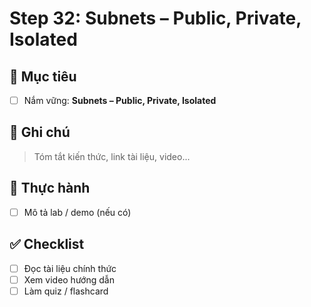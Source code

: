 # Step 32: Subnets – Public, Private, Isolated

## 🎯 Mục tiêu
- [ ] Nắm vững: **Subnets – Public, Private, Isolated**

## 📘 Ghi chú
> Tóm tắt kiến thức, link tài liệu, video...

## 🧪 Thực hành
- [ ] Mô tả lab / demo (nếu có)

## ✅ Checklist
- [ ] Đọc tài liệu chính thức
- [ ] Xem video hướng dẫn
- [ ] Làm quiz / flashcard
